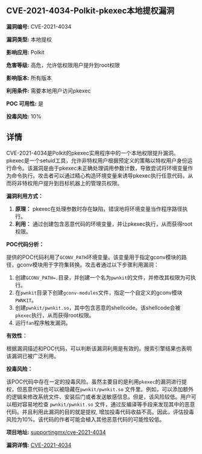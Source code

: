 ## CVE-2021-4034-Polkit-pkexec本地提权漏洞

**漏洞编号:** CVE-2021-4034

**漏洞类型:** 本地提权

**影响应用:** Polkit

**危害等级:** 高危，允许低权限用户提升到root权限

**影响版本:** 所有版本

**利用条件:** 需要本地用户访问pkexec

**POC 可用性:** 是

**投毒风险:** 10%

## 详情

CVE-2021-4034是Polkit的pkexec实用程序中的一个本地权限提升漏洞。pkexec是一个setuid工具，允许非特权用户根据预定义的策略以特权用户身份运行命令。该漏洞是由于pkexec未正确处理调用参数计数，导致尝试将环境变量作为命令执行。攻击者可以通过精心构造环境变量来诱导pkexec执行任意代码，从而将非特权用户提升到目标机器上的管理员权限。

**漏洞利用方式：**

1.  **原理：** pkexec在处理参数时存在缺陷，错误地将环境变量当作程序路径执行。
2.  **利用：** 通过创建包含恶意代码的环境变量，并让pkexec执行，从而获得root权限。

**POC代码分析：**

提供的POC代码利用了`GCONV_PATH`环境变量。该变量用于指定gconv模块的路径，gconv模块用于字符集转换。攻击者通过以下步骤利用漏洞：

1.  创建`GCONV_PATH=.`目录，并创建一个名为`pwnkit`的文件，并修改其权限为可执行。
2.  在`pwnkit`目录下创建`gconv-modules`文件，指定一个自定义的gconv模块`PWNKIT`。
3.  创建`pwnkit/pwnkit.so`，其中包含恶意的shellcode。该shellcode会被`pkexec`执行，从而获得root权限。
4.  运行`fan`程序触发漏洞。

**有效性：**

根据漏洞描述和POC代码，可以判断该漏洞利用是有效的。搜索引擎结果也表明该漏洞已被广泛利用。

**投毒风险：**

该POC代码中存在一定的投毒风险。虽然主要目的是利用`pkexec`的漏洞进行提权，但恶意代码也可以被隐藏在`pwnkit/pwnkit.so` 文件里。例如，可以添加额外的逻辑来修改系统文件、安装后门或者发送敏感信息。但是，该风险较低。用户可以相对容易地检查 `pwnkit/pwnkit.so` 文件，通过反编译等手段来发现其中的恶意代码。并且利用此漏洞的目的就是提权, 增加投毒代码收益不高。因此，评估投毒风险为10%。该代码的作者可能会植入其他恶意代码的可能性较低。

**项目地址:** [supportingmx/cve-2021-4034](https://github.com/supportingmx/cve-2021-4034)

**漏洞详情:** [CVE-2021-4034](https://nvd.nist.gov/vuln/detail/CVE-2021-4034)